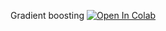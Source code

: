 ﻿Gradient boosting
[![Open In Colab](https://colab.research.google.com/assets/colab-badge.svg)](https://colab.research.google.com/github/neychev/harbour_ml2020/master/day06_More_Ensembles/06_trees_boosting_ensembling.ipynb)

